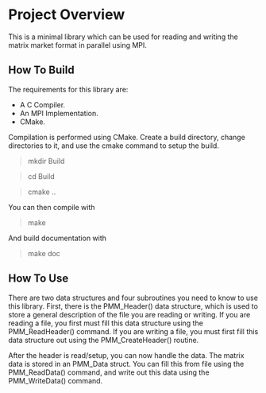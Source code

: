 # Project Overview

This is a minimal library which can be used for reading and writing the matrix
market format in parallel using MPI.

## How To Build

The requirements for this library are:

* A C Compiler.
* An MPI Implementation.
* CMake.

Compilation is performed using CMake. Create a build directory, change
directories to it, and use the cmake command to setup the build.

> mkdir Build

> cd Build

> cmake ..

You can then compile with

> make

And build documentation with

> make doc

## How To Use

There are two data structures and four subroutines you need to know to use
this library. First, there is the PMM_Header() data structure, which is used to
store a general description of the file you are reading or writing. If you
are reading a file, you first must fill this data structure using the
PMM_ReadHeader() command. If you are writing a file, you must first fill this
data structure out using the PMM_CreateHeader() routine.

After the header is read/setup, you can now handle the data. The matrix data
is stored in an PMM_Data struct. You can fill this from file using the
PMM_ReadData() command, and write out this data using the PMM_WriteData()
command.
